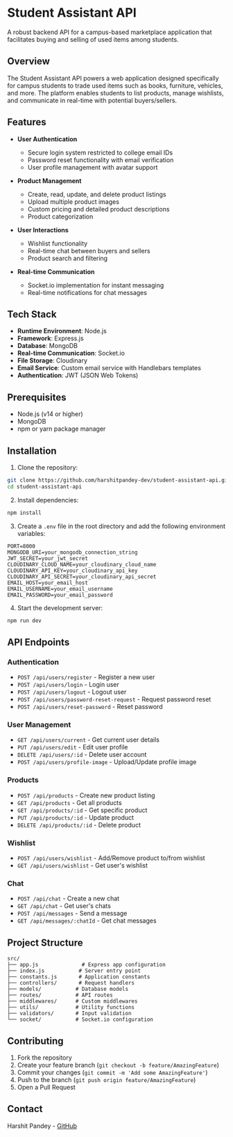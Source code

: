 # Student Assistant API

A robust backend API for a campus-based marketplace application that facilitates buying and selling of used items among students.

## Overview

The Student Assistant API powers a web application designed specifically for campus students to trade used items such as books, furniture, vehicles, and more. The platform enables students to list products, manage wishlists, and communicate in real-time with potential buyers/sellers.

## Features

- **User Authentication**

  - Secure login system restricted to college email IDs
  - Password reset functionality with email verification
  - User profile management with avatar support

- **Product Management**

  - Create, read, update, and delete product listings
  - Upload multiple product images
  - Custom pricing and detailed product descriptions
  - Product categorization

- **User Interactions**

  - Wishlist functionality
  - Real-time chat between buyers and sellers
  - Product search and filtering

- **Real-time Communication**
  - Socket.io implementation for instant messaging
  - Real-time notifications for chat messages

## Tech Stack

- **Runtime Environment**: Node.js
- **Framework**: Express.js
- **Database**: MongoDB
- **Real-time Communication**: Socket.io
- **File Storage**: Cloudinary
- **Email Service**: Custom email service with Handlebars templates
- **Authentication**: JWT (JSON Web Tokens)

## Prerequisites

- Node.js (v14 or higher)
- MongoDB
- npm or yarn package manager

## Installation

1. Clone the repository:

```bash
git clone https://github.com/harshitpandey-dev/student-assistant-api.git
cd student-assistant-api
```

2. Install dependencies:

```bash
npm install
```

3. Create a `.env` file in the root directory and add the following environment variables:

```env
PORT=8000
MONGODB_URI=your_mongodb_connection_string
JWT_SECRET=your_jwt_secret
CLOUDINARY_CLOUD_NAME=your_cloudinary_cloud_name
CLOUDINARY_API_KEY=your_cloudinary_api_key
CLOUDINARY_API_SECRET=your_cloudinary_api_secret
EMAIL_HOST=your_email_host
EMAIL_USERNAME=your_email_username
EMAIL_PASSWORD=your_email_password
```

4. Start the development server:

```bash
npm run dev
```

## API Endpoints

### Authentication

- `POST /api/users/register` - Register a new user
- `POST /api/users/login` - Login user
- `POST /api/users/logout` - Logout user
- `POST /api/users/password-reset-request` - Request password reset
- `POST /api/users/reset-password` - Reset password

### User Management

- `GET /api/users/current` - Get current user details
- `PUT /api/users/edit` - Edit user profile
- `DELETE /api/users/:id` - Delete user account
- `POST /api/users/profile-image` - Upload/Update profile image

### Products

- `POST /api/products` - Create new product listing
- `GET /api/products` - Get all products
- `GET /api/products/:id` - Get specific product
- `PUT /api/products/:id` - Update product
- `DELETE /api/products/:id` - Delete product

### Wishlist

- `POST /api/users/wishlist` - Add/Remove product to/from wishlist
- `GET /api/users/wishlist` - Get user's wishlist

### Chat

- `POST /api/chat` - Create a new chat
- `GET /api/chat` - Get user's chats
- `POST /api/messages` - Send a message
- `GET /api/messages/:chatId` - Get chat messages

## Project Structure

```
src/
├── app.js              # Express app configuration
├── index.js           # Server entry point
├── constants.js       # Application constants
├── controllers/       # Request handlers
├── models/           # Database models
├── routes/           # API routes
├── middlewares/      # Custom middlewares
├── utils/            # Utility functions
├── validators/       # Input validation
└── socket/           # Socket.io configuration
```

## Contributing

1. Fork the repository
2. Create your feature branch (`git checkout -b feature/AmazingFeature`)
3. Commit your changes (`git commit -m 'Add some AmazingFeature'`)
4. Push to the branch (`git push origin feature/AmazingFeature`)
5. Open a Pull Request

## Contact

Harshit Pandey - [GitHub](https://github.com/harshitpandey-dev)
